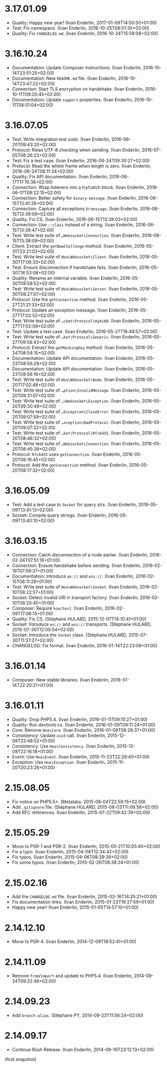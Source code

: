 # 3.17.01.09

  * Quality: Happy new year! (Ivan Enderlin, 2017-01-09T14:50:50+01:00)
  * Test: Fix namespace. (Ivan Enderlin, 2016-10-25T08:01:35+02:00)
  * Quality: Fix `CHANGELOG.md`. (Ivan Enderlin, 2016-10-24T15:58:06+02:00)

# 3.16.10.24

  * Documentation: Update Composer instructions. (Ivan Enderlin, 2016-10-14T23:51:25+02:00)
  * Documentation: New `README.md` file. (Ivan Enderlin, 2016-10-14T23:47:22+02:00)
  * Connection: Start TLS encryption on handshake. (Ivan Enderlin, 2016-10-11T09:20:45+02:00)
  * Documentation: Update `support` properties. (Ivan Enderlin, 2016-10-11T08:51:04+02:00)

# 3.16.07.05

  * Test: Write integration test suite. (Ivan Enderlin, 2016-06-20T09:43:20+02:00)
  * Protocol: Relax UTF-8 checking when sending. (Ivan Enderlin, 2016-07-05T08:26:23+02:00)
  * Test: Fix a test case. (Ivan Enderlin, 2016-06-24T09:30:27+02:00)
  * Protocol: Read the whole frame when length is zero. (Ivan Enderlin, 2016-06-24T08:11:34+02:00)
  * Quality: Fix API documentation. (Ivan Enderlin, 2016-06-17T17:10:38+02:00)
  * Connection: Wrap listeners into a try/catch block. (Ivan Enderlin, 2016-06-17T09:22:15+02:00)
  * Connection: Better safety for `binary-message`. (Ivan Enderlin, 2016-06-15T13:41:28+02:00)
  * Connection: Capture all exceptions in `message`. (Ivan Enderlin, 2016-06-15T13:39:09+02:00)
  * Quality: Fix CS. (Ivan Enderlin, 2016-06-15T13:39:03+02:00)
  * Connection: Use `::class` instead of a string. (Ivan Enderlin, 2016-06-15T13:38:47+02:00)
  * Test: Write test suite of `…Websocket\Connection`. (Ivan Enderlin, 2016-06-15T13:38:09+02:00)
  * Client: Extract the `getNewChallenge` method. (Ivan Enderlin, 2016-05-31T23:21:03+02:00)
  * Test: Write test suite of `Hoa\Websocket\Client`. (Ivan Enderlin, 2016-05-30T17:08:33+02:00)
  * Test: Ensure disconnection if handshake fails. (Ivan Enderlin, 2016-05-30T16:53:08+02:00)
  * Quality: Rename an internal variable. (Ivan Enderlin, 2016-05-30T08:58:52+02:00)
  * Test: Write test suite of `Hoa\Websocket\Server`. (Ivan Enderlin, 2016-05-30T08:27:07+02:00)
  * Protocol: Use the `getConnection` method. (Ivan Enderlin, 2016-05-27T21:21:33+02:00)
  * Protocol: Update an exception message. (Ivan Enderlin, 2016-05-27T17:02:52+02:00)
  * Test: Write test suite of `…cket\Protocol\Hybi00`. (Ivan Enderlin, 2016-05-27T17:02:09+02:00)
  * Test: Update a test case. (Ivan Enderlin, 2016-05-27T16:49:57+02:00)
  * Test: Write test suite of `…ket\Protocol\Generic`. (Ivan Enderlin, 2016-05-27T09:58:43+02:00)
  * Protocol: Extract the `getMaskingKey` method. (Ivan Enderlin, 2016-05-24T08:54:15+02:00)
  * Documentation: Update API documentation. (Ivan Enderlin, 2016-05-23T08:56:28+02:00)
  * Documentation: Update API documentation. (Ivan Enderlin, 2016-05-23T08:56:16+02:00)
  * Test: Write test suite of `Hoa\Websocket\Node`. (Ivan Enderlin, 2016-05-20T17:02:48+02:00)
  * Test: Write test suite of `…ption\InvalidMessage`. (Ivan Enderlin, 2016-05-20T09:31:07+02:00)
  * Test: Write test suite of `…\Websocket\Exception`. (Ivan Enderlin, 2016-05-20T09:30:49+02:00)
  * Test: Write test suite of `…Exception\CloseError`. (Ivan Enderlin, 2016-05-20T09:07:59+02:00)
  * Test: Write test suite of `…xception\BadProtocol`. (Ivan Enderlin, 2016-05-20T09:07:32+02:00)
  * Test: Write test suite of `…ket\Protocol\Rfc6455`. (Ivan Enderlin, 2016-05-20T08:46:32+02:00)
  * Test: Write test suite of `…Websocket\Connection`. (Ivan Enderlin, 2016-05-20T08:45:39+02:00)
  * Protocol: `Rfc6455` uses `getConnection`. (Ivan Enderlin, 2016-05-20T08:19:45+02:00)
  * Protocol: Add the `getConnection` method. (Ivan Enderlin, 2016-05-20T08:17:32+02:00)

# 3.16.05.09

  * Test: Add a test case to `Socket` for query strs. (Ivan Enderlin, 2016-05-09T13:41:13+02:00)
  * Socket: Compile query strings. (Ivan Enderlin, 2016-05-09T13:40:10+02:00)

# 3.16.03.15

  * Connection: Catch disconnection of a node earlier. (Ivan Enderlin, 2016-02-24T07:51:18+01:00)
  * Connection: Ensure handshake before sending. (Ivan Enderlin, 2016-02-19T07:59:37+01:00)
  * Documentation: Introduce `ws://` and `wss://`. (Ivan Enderlin, 2016-02-15T08:11:28+01:00)
  * Test: Write test suite of `Hoa\Websocket\Socket`. (Ivan Enderlin, 2016-02-10T08:22:57+01:00)
  * Socket: Detect invalid URI in transport factory. (Ivan Enderlin, 2016-02-10T08:20:45+01:00)
  * Composer: Require `hoa/test`. (Ivan Enderlin, 2016-02-09T17:06:15+01:00)
  * Quality: Fix CS. (Stéphane HULARD, 2015-12-07T14:10:41+01:00)
  * Socket: Introduce `ws://` and `wss://` transports. (Stéphane HULARD, 2015-07-30T12:05:54+02:00)
  * Socket: Introduce the `Socket` class. (Stéphane HULARD, 2015-07-30T11:37:27+02:00)
  * CHANGELOG: Fix format. (Ivan Enderlin, 2016-01-14T22:23:09+01:00)

# 3.16.01.14

  * Composer: New stable libraries. (Ivan Enderlin, 2016-01-14T22:20:21+01:00)

# 3.16.01.11

  * Quality: Drop PHP5.4. (Ivan Enderlin, 2016-01-11T09:15:27+01:00)
  * Quality: Run devtools:cs. (Ivan Enderlin, 2016-01-09T09:11:24+01:00)
  * Core: Remove `Hoa\Core`. (Ivan Enderlin, 2016-01-09T08:28:37+01:00)
  * Consistency: Update `uuid` call. (Ivan Enderlin, 2015-12-08T23:48:52+01:00)
  * Consistency: Use `Hoa\Consistency`. (Ivan Enderlin, 2015-12-08T22:16:18+01:00)
  * Event: Use `Hoa\Event`. (Ivan Enderlin, 2015-11-23T22:26:40+01:00)
  * Exception: Use `Hoa\Exception`. (Ivan Enderlin, 2015-11-20T20:23:26+01:00)

# 2.15.08.05

  * Fix notice on PHP5.5+. (Metalaka, 2015-08-04T22:59:15+02:00)
  * Add `.gitignore` file. (Stéphane HULARD, 2015-08-03T11:06:58+02:00)
  * Add RFC references. (Ivan Enderlin, 2015-07-22T09:42:39+02:00)

# 2.15.05.29

  * Move to PSR-1 and PSR-2. (Ivan Enderlin, 2015-05-21T10:05:40+02:00)
  * Fix a typo. (Ivan Enderlin, 2015-04-06T12:34:42+02:00)
  * Fix typos. (Ivan Enderlin, 2015-04-06T08:39:39+02:00)
  * Fix some typos. (Ivan Enderlin, 2015-02-26T08:38:24+01:00)

# 2.15.02.16

  * Add the `CHANGELOG.md` file. (Ivan Enderlin, 2015-02-16T14:25:21+01:00)
  * Fix documentation links. (Ivan Enderlin, 2015-01-23T19:27:59+01:00)
  * Happy new year! (Ivan Enderlin, 2015-01-05T14:57:10+01:00)

# 2.14.12.10

  * Move to PSR-4. (Ivan Enderlin, 2014-12-09T18:52:41+01:00)

# 2.14.11.09

  * Remove `from`/`import` and update to PHP5.4. (Ivan Enderlin, 2014-09-24T09:22:46+02:00)

# 2.14.09.23

  * Add `branch-alias`. (Stéphane PY, 2014-09-23T11:56:24+02:00)

# 2.14.09.17

  * Continue Rüsh Release. (Ivan Enderlin, 2014-09-16T23:12:13+02:00)

(first snapshot)
